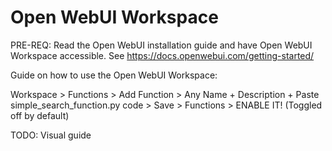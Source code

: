 # Open WebUI Workspace

PRE-REQ: Read the Open WebUI installation guide and have Open WebUI Workspace accessible. See https://docs.openwebui.com/getting-started/

Guide on how to use the Open WebUI Workspace:

Workspace > Functions > Add Function > Any Name + Description + Paste simple_search_function.py code > Save > Functions > ENABLE IT! (Toggled off by default)

TODO: Visual guide